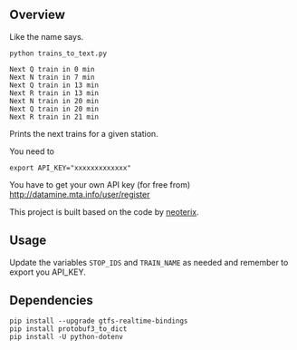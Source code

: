 ## Overview
Like the name says.
```
python trains_to_text.py
```
```
Next Q train in 0 min
Next N train in 7 min
Next Q train in 13 min
Next R train in 13 min
Next N train in 20 min
Next Q train in 20 min
Next R train in 21 min
```

Prints the next trains for a given station.

You need to 
```
export API_KEY="xxxxxxxxxxxxx"
```

You have to get your own API key (for free from) http://datamine.mta.info/user/register

This project is built based on the code by [neoterix](https://github.com/neoterix/nyc-mta-arrival-notify).

## Usage

Update the variables `STOP_IDS` and `TRAIN_NAME` as needed and remember to export you API_KEY. 

## Dependencies

```
pip install --upgrade gtfs-realtime-bindings
pip install protobuf3_to_dict
pip install -U python-dotenv
```
